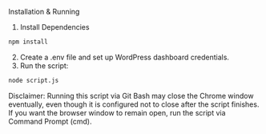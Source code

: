 Installation & Running

1. Install Dependencies
```bash
npm install
```
2. Create a .env file and set up WordPress dashboard credentials.
3. Run the script:
```bash
node script.js
```

Disclaimer: Running this script via Git Bash may close the Chrome window eventually, even though it is configured not to close after the script finishes. If you want the browser window to remain open, run the script via Command Prompt (cmd).
